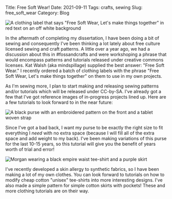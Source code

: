 Title: Free Soft Wear!
Date: 2021-09-11
Tags: crafts, sewing
Slug: free_soft_wear
Category: Blog

![A clothing label that says "Free Soft Wear, Let's make things together" in red text on an off white background]({static}/images/IMG_20210821_120040.jpg)

In the aftermath of completing my dissertation, I have been doing a bit of sewing and consequently I've been thinking a lot lately about free culture licensed sewing and craft patterns. A little over a year ago, we had a discussion about this in #fossandcrafts and were workshoping a phrase that would encompass patterns and tutorials released under creative commons licenses. Kat Walsh (aka mindspillage) supplied the best answer: "Free Soft Wear." I recently ordered a batch of clothing labels with the phrase "Free Soft Wear, Let's make things together" on them to use in my own projects.

As I'm sewing more, I plan to start making and releasing sewing patterns and/or tutorials which will be released under CC-by-SA. I've already got a few that I've got reference images of in-progress projects lined up. Here are a few tutorials to look forward to in the near future:

![A black purse with an embroidered pattern on the front and a tablet woven strap]({static}/images/IMG_20210911_153551849.jpg)

Since I've got a bad back, I want my purse to be exactly the right size to fit everything I *need* with no extra space (because I will fill all of the extra space and add weight to my back). I've been making variations of this purse for the last 10-15 years, so this tutorial will give you the benefit of years worth of trial and error!

![Morgan wearing a black empire waist tee-shirt and a purple skirt]({static}/images/IMG_20210911_150910660.jpg)

I've recently developed a skin allergy to synthetic fabrics, so I have been making a lot of my own clothes. You can look forward to tutorials on how to modify cheap cotton "unisex" tee-shirts into more interesting designs. I've also made a simple pattern for simple cotton skirts with pockets! These and more clothing tutorials are on their way.
